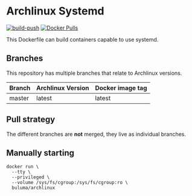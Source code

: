 Archlinux Systemd
========================
[![build-push](https://github.com/buluma/docker-archlinux-systemd/actions/workflows/docker-build.yml/badge.svg)](https://github.com/buluma/docker-archlinux-systemd/actions/workflows/docker-build.yml) [![Docker Pulls](https://img.shields.io/docker/pulls/buluma/archlinux)](https://github.com/buluma/docker-archlinux-systemd)

This Dockerfile can build containers capable to use systemd.

Branches
--------

This repository has multiple branches that relate to Archlinux versions.

|Branch |Archlinux Version|Docker image tag|
|-------|-----------------|----------------|
|master |latest           |latest          |

Pull strategy
-------------

The different branches are **not** merged, they live as individual branches.

Manually starting
-----------------

```
docker run \
  --tty \
  --privileged \
  --volume /sys/fs/cgroup:/sys/fs/cgroup:ro \
  buluma/archlinux
```

